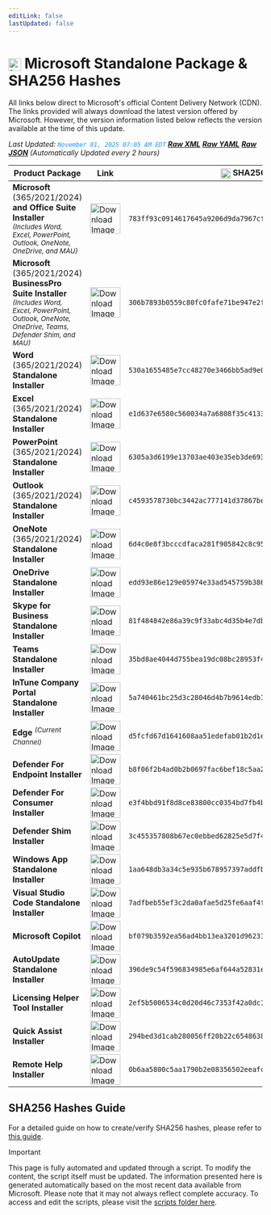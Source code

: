 ```yaml
---
editLink: false
lastUpdated: false
---
```

# <img src="/images/Microsoft_Logo.webp" alt="image" width="25" style="vertical-align: middle; display: inline-block;" /> Microsoft Standalone Package & SHA256 Hashes

<span class="extra-small">All links below direct to Microsoft's official Content Delivery Network (CDN).</span>
<span class="extra-small">The links provided will always download the latest version offered by Microsoft. However, the version information listed below reflects the version available at the time of this update.</span>

<span class="extra-small">_Last Updated: <code style="color : dodgerblue">November 01, 2025 07:05 AM EDT</code> [**_Raw XML_**](https://github.com/cocopuff2u/MOFA/blob/main/latest_raw_files/macos_standalone_latest.xml) [**_Raw YAML_**](https://github.com/cocopuff2u/MOFA/blob/main/latest_raw_files/macos_standalone_latest.yaml) [**_Raw JSON_**](https://github.com/cocopuff2u/MOFA/blob/main/latest_raw_files/macos_standalone_latest.json)
 (Automatically Updated every 2 hours)_</span>


| **Product Package** | **Link** | **<img src="/images/sha-256.png" alt="image" width="20" style="vertical-align: middle; display: inline-block;" /> SHA256 Hash <img src="/images/sha-256.png" alt="image" width="20" style="vertical-align: middle; display: inline-block;" />** |
|----------------------|----------|------------------|
| **Microsoft** (365/2021/2024) **and Office Suite Installer**<br><sub>_(Includes Word, Excel, PowerPoint, Outlook, OneNote, OneDrive, and MAU)_</sub> | <a href="https://go.microsoft.com/fwlink/?linkid=525133"><img src="/images/Office_Suite.webp" alt="Download Image" width="60"></a> | `783ff93c0914617645a9206d9da7967cf02a9a3bf874ce7372088745d77f9f7f` |
| **Microsoft** (365/2021/2024) **BusinessPro Suite Installer**<br><sub>_(Includes Word, Excel, PowerPoint, Outlook, OneNote, OneDrive, Teams, Defender Shim, and MAU)_</sub> | <a href="https://go.microsoft.com/fwlink/?linkid=2009112"><img src="/images/Office_Suite.webp" alt="Download Image" width="60"></a> | `306b7893b0559c80fc0fafe71be947e2fd6f5ff7885f26d0c026e135550e7510` |
| **Word** (365/2021/2024) **Standalone Installer** | <a href="https://go.microsoft.com/fwlink/?linkid=525134"><img src="/images/2025/Word.webp" alt="Download Image" width="60"></a> | `530a1655485e7cc48270e3466bb5ad9e0d6fd676d84784a4c0add32393133b00` |
| **Excel** (365/2021/2024) **Standalone Installer** | <a href="https://go.microsoft.com/fwlink/?linkid=525135"><img src="/images/2025/Excel.webp" alt="Download Image" width="60"></a> | `e1d637e6580c560034a7a6808f35c4133934f2e76d45a6461977df2e2512d104` |
| **PowerPoint** (365/2021/2024) **Standalone Installer** | <a href="https://go.microsoft.com/fwlink/?linkid=525136"><img src="/images/2025/PowerPoint.webp" alt="Download Image" width="60"></a> | `6305a3d6199e13703ae403e35eb3de693eccc4195a5b445e9ca01d845cea91cb` |
| **Outlook** (365/2021/2024) **Standalone Installer**| <a href="https://go.microsoft.com/fwlink/?linkid=525137"><img src="/images/2025/Outlook.webp" alt="Download Image" width="60"></a> | `c4593578730bc3442ac777141d37867beb5d42b4364d7f7c9f594525049844f0` |
| **OneNote** (365/2021/2024) **Standalone Installer** | <a href="https://go.microsoft.com/fwlink/?linkid=820886"><img src="/images/2025/OneNote.webp" alt="Download Image" width="60"></a> | `6d4c0e8f3bcccdfaca281f905842c8c957047c4bf4cd5066991d9be02e73ca45` |
| **OneDrive Standalone Installer** | <a href="https://oneclient.sfx.ms/Mac/Installers/25.199.1012.0002/universal/OneDrive.pkg"><img src="/images/2025/OneDrive.webp" alt="Download Image" width="60"></a> | `edd93e86e129e05974e33ad545759b38697dbb6f5e93c5ff4abfbbcc59677557` |
| **Skype for Business Standalone Installer** | <a href="https://officecdn.microsoft.com/pr/C1297A47-86C4-4C1F-97FA-950631F94777/MacAutoupdate/SkypeForBusinessUpdater-16.31.11.pkg"><img src="/images/Skype_For_Business.webp" alt="Download Image" width="60"></a> | `81f484842e86a39c9f33abc4d35b4e7dbb87189ca3c424a6396e15d96ea2dbd5` |
| **Teams Standalone Installer** | <a href="https://go.microsoft.com/fwlink/?linkid=2249065"><img src="/images/2021/Teams.webp" alt="Download Image" width="60"></a> | `35bd8ae4044d755bea19dc08bc28953f484032e6891f8feee8a37cb37afd4042` |
| **InTune Company Portal Standalone Installer** | <a href="https://go.microsoft.com/fwlink/?linkid=853070"><img src="/images/2021/Company_Portal.webp" alt="Download Image" width="60"></a> | `5a740461bc25d3c28046d4b7b9614edb14eb67c9142dbf8d53ceda459eec6bb9` |
| **Edge** <sup>_(Current Channel)_</sup> | <a href="https://msedge.sf.dl.delivery.mp.microsoft.com/filestreamingservice/files/f6ef0103-7312-4ec8-975b-c69a480b52c2/MicrosoftEdge-142.0.3595.53.pkg"><img src="/images/edge/edge.webp" alt="Download Image" width="60"></a> | `d5fcfd67d1641608aa51edefab01b2d1e5c0ec0000021a3948127915105cb270` |
| **Defender For Endpoint Installer** | <a href="https://go.microsoft.com/fwlink/?linkid=2097502"><img src="/images/2025/Defender.webp" alt="Download Image" width="60"></a> | `b8f06f2b4ad0b2b0697fac6bef18c5aa280dc05efa8276038c8f90b8c7dbac92` |
| **Defender For Consumer Installer** | <a href="https://go.microsoft.com/fwlink/?linkid=2097001"><img src="/images/2025/Defender.webp" alt="Download Image" width="60"></a> | `e3f4bbd91f8d8ce83800cc0354bd7fb4bcee73855372afafe3e057698a20152c` |
| **Defender Shim Installer** | <a href="None"><img src="/images/2025/Defender.webp" alt="Download Image" width="60"></a> | `3c455357808b67ec0ebbed62825e5d7f4652f3f53a1d3d58510e82099981bb51` |
| **Windows App Standalone Installer** | <a href="https://go.microsoft.com/fwlink/?linkid=868963"><img src="/images/2025/Windows_App.webp" alt="Download Image" width="60"></a> | `1aa648db3a34c5e935b678957397addfb3095b30b65d86ded1cef2b5be009d77` |
| **Visual Studio Code Standalone Installer** | <a href="https://go.microsoft.com/fwlink/?linkid=2156837"><img src="/images/2021/Code.webp" alt="Download Image" width="60"></a> | `7adfbeb55ef3c2da0afae5d25fe6aaf4fd79cf66b4f781d81bd20b88837938fe` |
| **Microsoft Copilot** | <a href="None"><img src="/images/2025/Copilot.webp" alt="Download Image" width="60"></a> | `bf079b3592ea56ad4bb13ea3201d9623128c29131b1b70889dac53c83156d587` |
| **AutoUpdate Standalone Installer** | <a href="https://go.microsoft.com/fwlink/?linkid=830196"><img src="/images/2019/AutoUpdate.webp" alt="Download Image" width="60"></a> | `396de9c54f596834985e6af644a52831e6cb658838e06486a01bc754baceb513` |
| **Licensing Helper Tool Installer** | <a href="None"><img src="/images/pkg-icon.png" alt="Download Image" width="60"></a> | `2ef5b5006534c0d20d46c7353f42a0dc1faff7d53ba89a3151ccf5102c059905` |
| **Quick Assist Installer** | <a href="None"><img src="/images/quickassist.png" alt="Download Image" width="60"></a> | `294bed3d1cab280056ff20b22c65486381c976b10c1e4e2ae9559404484ec55a` |
| **Remote Help Installer** | <a href="None"><img src="/images/remotehelp.png" alt="Download Image" width="60"></a> | `0b6aa5800c5aa1790b2e08356502eeafcd128fbff2c3cb27e89b6963f6185e23` |

## SHA256 Hashes Guide

For a detailed guide on how to create/verify SHA256 hashes, please refer to [this guide](/guides/how_to_sha256).

> [!IMPORTANT]
> This page is fully automated and updated through a script. To modify the content, the script itself must be updated. The information presented here is generated automatically based on the most recent data available from Microsoft. Please note that it may not always reflect complete accuracy. To access and edit the scripts, please visit the [scripts folder here](https://github.com/cocopuff2u/MOFA_WEBSITE/tree/main/update_readme_scripts).
